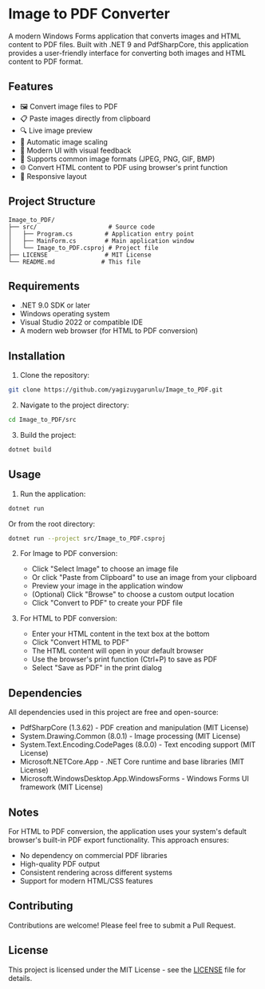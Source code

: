 # Image to PDF Converter

A modern Windows Forms application that converts images and HTML content to PDF files. Built with .NET 9 and PdfSharpCore, this application provides a user-friendly interface for converting both images and HTML content to PDF format.

## Features

- 🖼️ Convert image files to PDF
- 📋 Paste images directly from clipboard
- 🔍 Live image preview
- 📐 Automatic image scaling
- 💫 Modern UI with visual feedback
- 🎨 Supports common image formats (JPEG, PNG, GIF, BMP)
- 🌐 Convert HTML content to PDF using browser's print function
- 📱 Responsive layout

## Project Structure

```
Image_to_PDF/
├── src/                    # Source code
│   ├── Program.cs         # Application entry point
│   ├── MainForm.cs        # Main application window
│   └── Image_to_PDF.csproj # Project file
├── LICENSE                # MIT License
└── README.md             # This file
```

## Requirements

- .NET 9.0 SDK or later
- Windows operating system
- Visual Studio 2022 or compatible IDE
- A modern web browser (for HTML to PDF conversion)

## Installation

1. Clone the repository:
```bash
git clone https://github.com/yagizuygarunlu/Image_to_PDF.git
```

2. Navigate to the project directory:
```bash
cd Image_to_PDF/src
```

3. Build the project:
```bash
dotnet build
```

## Usage

1. Run the application:
```bash
dotnet run
```

Or from the root directory:
```bash
dotnet run --project src/Image_to_PDF.csproj
```

2. For Image to PDF conversion:
   - Click "Select Image" to choose an image file
   - Or click "Paste from Clipboard" to use an image from your clipboard
   - Preview your image in the application window
   - (Optional) Click "Browse" to choose a custom output location
   - Click "Convert to PDF" to create your PDF file

3. For HTML to PDF conversion:
   - Enter your HTML content in the text box at the bottom
   - Click "Convert HTML to PDF"
   - The HTML content will open in your default browser
   - Use the browser's print function (Ctrl+P) to save as PDF
   - Select "Save as PDF" in the print dialog

## Dependencies

All dependencies used in this project are free and open-source:

- PdfSharpCore (1.3.62) - PDF creation and manipulation (MIT License)
- System.Drawing.Common (8.0.1) - Image processing (MIT License)
- System.Text.Encoding.CodePages (8.0.0) - Text encoding support (MIT License)
- Microsoft.NETCore.App - .NET Core runtime and base libraries (MIT License)
- Microsoft.WindowsDesktop.App.WindowsForms - Windows Forms UI framework (MIT License)

## Notes

For HTML to PDF conversion, the application uses your system's default browser's built-in PDF export functionality. This approach ensures:
- No dependency on commercial PDF libraries
- High-quality PDF output
- Consistent rendering across different systems
- Support for modern HTML/CSS features

## Contributing

Contributions are welcome! Please feel free to submit a Pull Request.

## License

This project is licensed under the MIT License - see the [LICENSE](LICENSE) file for details. 